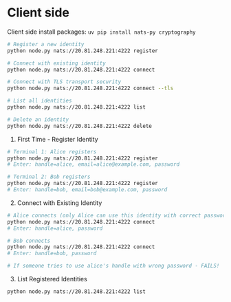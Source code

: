 # Client side 

Client side install packages: `uv pip install nats-py cryptography`


```bash
# Register a new identity
python node.py nats://20.81.248.221:4222 register

# Connect with existing identity
python node.py nats://20.81.248.221:4222 connect

# Connect with TLS transport security
python node.py nats://20.81.248.221:4222 connect --tls

# List all identities
python node.py nats://20.81.248.221:4222 list

# Delete an identity
python node.py nats://20.81.248.221:4222 delete
```



1. First Time - Register Identity
```bash
# Terminal 1: Alice registers
python node.py nats://20.81.248.221:4222 register
# Enter: handle=alice, email=alice@example.com, password

# Terminal 2: Bob registers
python node.py nats://20.81.248.221:4222 register
# Enter: handle=bob, email=bob@example.com, password
```

2. Connect with Existing Identity
```bash
# Alice connects (only Alice can use this identity with correct password)
python node.py nats://20.81.248.221:4222 connect
# Enter: handle=alice, password

# Bob connects
python node.py nats://20.81.248.221:4222 connect
# Enter: handle=bob, password

# If someone tries to use alice's handle with wrong password - FAILS!
```

3. List Registered Identities
```bash
python node.py nats://20.81.248.221:4222 list
```
